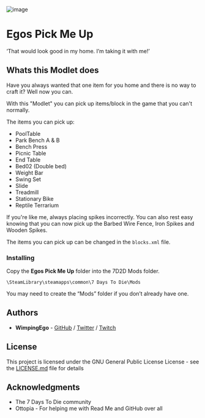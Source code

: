 ![image](https://i.imgur.com/Xnn0x02.png)

# Egos Pick Me Up

‘That would look good in my home. I’m taking it with me!’

## Whats this Modlet does

Have you always wanted that one item for you home and there is no way to craft it? Well now you can.

With this "Modlet" you can pick up items/block in the game that you can't normally.

The items you can pick up:

* PoolTable
* Park Bench A & B
* Bench Press
* Picnic Table
* End Table
* Bed02 (Double bed)
* Weight Bar
* Swing Set
* Slide
* Treadmill
* Stationary Bike
* Reptile Terrarium

If you're like me, always placing spikes incorrectly. You can also rest easy knowing that you can now pick up the Barbed Wire Fence, Iron Spikes and Wooden Spikes.

The items you can pick up can be changed in the ```blocks.xml``` file.

### Installing

Copy the **Egos Pick Me Up** folder into the 7D2D Mods folder.

```
\SteamLibrary\steamapps\common\7 Days To Die\Mods
```

You may need to create the “Mods” folder if you don’t already have one.

## Authors

* **WimpingEgo** - [GitHub](https://github.com/wimpingego) / [Twitter](https://twitter.com/Ego_YT) / [Twitch](https://twitch.tv/wimpingego)

## License

This project is licensed under the GNU General Public License License - see the [LICENSE.md](https://github.com/Wimpingego/7-Days-To-Die/blob/master/LICENSE) file for details

## Acknowledgments

* The 7 Days To Die community
* Ottopia - For helping me with Read Me and GitHub over all

